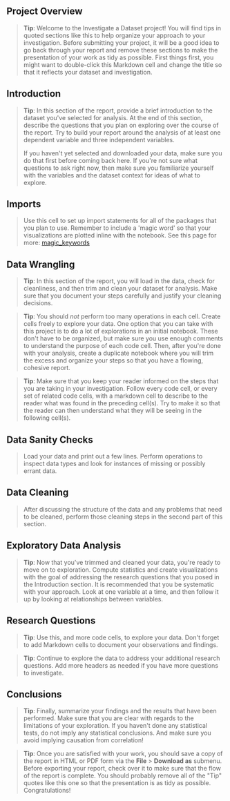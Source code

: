 ## Project Overview
> **Tip**: Welcome to the Investigate a Dataset project! You will find tips in quoted sections like this to help organize your approach to your investigation. Before submitting your project, it will be a good idea to go back through your report and remove these sections to make the presentation of your work as tidy as possible. First things first, you might want to double-click this Markdown cell and change the title so that it reflects your dataset and investigation.

## Introduction
> **Tip**: In this section of the report, provide a brief introduction to the dataset you've selected for analysis. At the end of this section, describe the questions that you plan on exploring over the course of the report. Try to build your report around the analysis of at least one dependent variable and three independent variables.
>
> If you haven't yet selected and downloaded your data, make sure you do that first before coming back here. If you're not sure what questions to ask right now, then make sure you familiarize yourself with the variables and the dataset context for ideas of what to explore.

## Imports
> Use this cell to set up import statements for all of the packages that you plan to use.
 Remember to include a 'magic word' so that your visualizations are plotted inline with the notebook. See this page for more:
 [magic_keywords](http://ipython.readthedocs.io/en/stable/interactive/magics.html)

## Data Wrangling

> **Tip**: In this section of the report, you will load in the data, check for cleanliness, and then trim and clean your dataset for analysis. Make sure that you document your steps carefully and justify your cleaning decisions.

> **Tip**: You should _not_ perform too many operations in each cell. Create cells freely to explore your data. One option that you can take with this project is to do a lot of explorations in an initial notebook. These don't have to be organized, but make sure you use enough comments to understand the purpose of each code cell. Then, after you're done with your analysis, create a duplicate notebook where you will trim the excess and organize your steps so that you have a flowing, cohesive report.

> **Tip**: Make sure that you keep your reader informed on the steps that you are taking in your investigation. Follow every code cell, or every set of related code cells, with a markdown cell to describe to the reader what was found in the preceding cell(s). Try to make it so that the reader can then understand what they will be seeing in the following cell(s).

## Data Sanity Checks
> Load your data and print out a few lines. Perform operations to inspect data types and look for instances of missing or possibly errant data.

## Data Cleaning
> After discussing the structure of the data and any problems that need to be cleaned, perform those cleaning steps in the second part of this section.

## Exploratory Data Analysis

> **Tip**: Now that you've trimmed and cleaned your data, you're ready to move on to exploration. Compute statistics and create visualizations with the goal of addressing the research questions that you posed in the Introduction section. It is recommended that you be systematic with your approach. Look at one variable at a time, and then follow it up by looking at relationships between variables.

## Research Questions
> **Tip**: Use this, and more code cells, to explore your data. Don't forget to add Markdown cells to document your observations and findings.

> **Tip**: Continue to explore the data to address your additional research questions. Add more headers as needed if you have more questions to investigate.

## Conclusions

> **Tip**: Finally, summarize your findings and the results that have been performed. Make sure that you are clear with regards to the limitations of your exploration. If you haven't done any statistical tests, do not imply any statistical conclusions. And make sure you avoid implying causation from correlation!

> **Tip**: Once you are satisfied with your work, you should save a copy of the report in HTML or PDF form via the **File** > **Download as** submenu. Before exporting your report, check over it to make sure that the flow of the report is complete. You should probably remove all of the "Tip" quotes like this one so that the presentation is as tidy as possible. Congratulations!